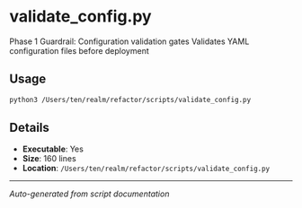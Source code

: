 # validate_config.py

Phase 1 Guardrail: Configuration validation gates
Validates YAML configuration files before deployment

## Usage

```bash
python3 /Users/ten/realm/refactor/scripts/validate_config.py
```

## Details

- **Executable**: Yes
- **Size**: 160 lines
- **Location**: `/Users/ten/realm/refactor/scripts/validate_config.py`

---
*Auto-generated from script documentation*
